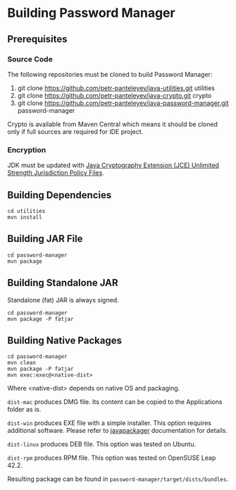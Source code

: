 # Building Password Manager
## Prerequisites
### Source Code
The following repositories must be cloned to build Password Manager:

1. git clone https://github.com/petr-panteleyev/java-utilities.git utilities
2. git clone https://github.com/petr-panteleyev/java-crypto.git crypto
3. git clone https://github.com/petr-panteleyev/java-password-manager.git password-manager

Crypto is available from Maven Central which means it should be cloned only if full sources are required for IDE project.

### Encryption
JDK must be updated with [Java Cryptography Extension (JCE) Unlimited Strength Jurisdiction Policy Files](http://www.oracle.com/technetwork/java/javase/downloads/index.html).

## Building Dependencies

```
cd utilities
mvn install
```

## Building JAR File

```
cd password-manager
mvn package
```

## Building Standalone JAR
Standalone (fat) JAR is always signed.

```
cd password-manager
mvn package -P fatjar
```

## Building Native Packages

```
cd password-manager
mvn clean
mvn package -P fatjar
mvn exec:exec@<native-dist>
```

Where &lt;native-dist> depends on native OS and packaging.

`dist-mac` produces DMG file. Its content can be copied to the Applications folder as is.

`dist-win` produces EXE file with a simple installer. This option requires additional software. Please refer to
[javapackager](https://docs.oracle.com/javase/8/docs/technotes/tools/unix/javapackager.html) documentation for details.

`dist-linux` produces DEB file. This option was tested on Ubuntu.

`dist-rpm` produces RPM file. This option was tested on OpenSUSE Leap 42.2.

Resulting package can be found in `password-manager/target/dists/bundles`.
